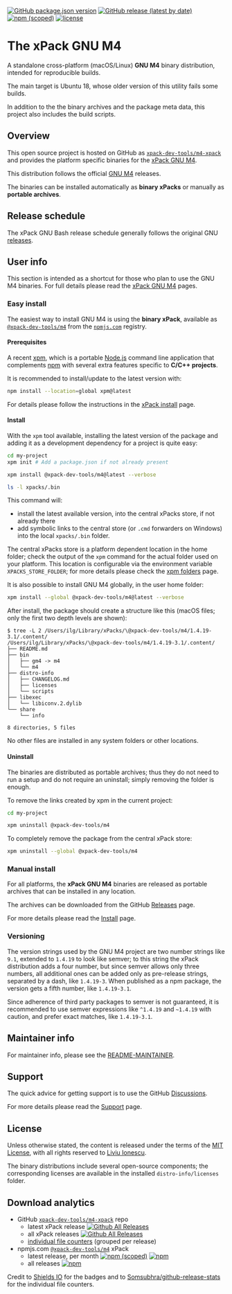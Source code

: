 
[![GitHub package.json version](https://img.shields.io/github/package-json/v/xpack-dev-tools/m4-xpack)](https://github.com/xpack-dev-tools/m4-xpack/blob/xpack/package.json)
[![GitHub release (latest by date)](https://img.shields.io/github/v/release/xpack-dev-tools/m4-xpack)](https://github.com/xpack-dev-tools/m4-xpack/releases/)
[![npm (scoped)](https://img.shields.io/npm/v/@xpack-dev-tools/m4.svg?color=blue)](https://www.npmjs.com/package/@xpack-dev-tools/m4/)
[![license](https://img.shields.io/github/license/xpack-dev-tools/m4-xpack)](https://github.com/xpack-dev-tools/m4-xpack/blob/xpack/LICENSE)

# The xPack GNU M4

A standalone cross-platform (macOS/Linux) **GNU M4**
binary distribution, intended for reproducible builds.

The main target is Ubuntu 18, whose older version of this utility
fails some builds.

In addition to the the binary archives and the package meta data,
this project also includes the build scripts.

## Overview

This open source project is hosted on GitHub as
[`xpack-dev-tools/m4-xpack`](https://github.com/xpack-dev-tools/m4-xpack)
and provides the platform specific binaries for the
[xPack GNU M4](https://xpack.github.io/m4/).

This distribution follows the official
[GNU M4](https://www.gnu.org/software/m4/) releases.

The binaries can be installed automatically as **binary xPacks** or manually as
**portable archives**.

## Release schedule

The xPack GNU Bash release schedule generally follows the original GNU
[releases](https://ftp.gnu.org/gnu/m4/).

## User info

This section is intended as a shortcut for those who plan
to use the GNU M4 binaries. For full details please read the
[xPack GNU M4](https://xpack.github.io/m4/) pages.

### Easy install

The easiest way to install GNU M4 is using the **binary xPack**, available as
[`@xpack-dev-tools/m4`](https://www.npmjs.com/package/@xpack-dev-tools/m4)
from the [`npmjs.com`](https://www.npmjs.com) registry.

#### Prerequisites

A recent [xpm](https://xpack.github.io/xpm/),
which is a portable [Node.js](https://nodejs.org/) command line application
that complements [npm](https://docs.npmjs.com)
with several extra features specific to
**C/C++ projects**.

It is recommended to install/update to the latest version with:

```sh
npm install --location=global xpm@latest
```

For details please follow the instructions in the
[xPack install](https://xpack.github.io/install/) page.

#### Install

With the `xpm` tool available, installing
the latest version of the package and adding it as
a development dependency for a project is quite easy:

```sh
cd my-project
xpm init # Add a package.json if not already present

xpm install @xpack-dev-tools/m4@latest --verbose

ls -l xpacks/.bin
```

This command will:

- install the latest available version,
into the central xPacks store, if not already there
- add symbolic links to the central store
(or `.cmd` forwarders on Windows) into
the local `xpacks/.bin` folder.

The central xPacks store is a platform dependent
location in the home folder;
check the output of the `xpm` command for the actual
folder used on your platform.
This location is configurable via the environment variable
`XPACKS_STORE_FOLDER`; for more details please check the
[xpm folders](https://xpack.github.io/xpm/folders/) page.

It is also possible to install GNU M4 globally, in the user home folder:

```sh
xpm install --global @xpack-dev-tools/m4@latest --verbose
```

After install, the package should create a structure like this (macOS files;
only the first two depth levels are shown):

```console
$ tree -L 2 /Users/ilg/Library/xPacks/\@xpack-dev-tools/m4/1.4.19-3.1/.content/
/Users/ilg/Library/xPacks/\@xpack-dev-tools/m4/1.4.19-3.1/.content/
├── README.md
├── bin
│   ├── gm4 -> m4
│   └── m4
├── distro-info
│   ├── CHANGELOG.md
│   ├── licenses
│   └── scripts
├── libexec
│   └── libiconv.2.dylib
└── share
    └── info

8 directories, 5 files
```

No other files are installed in any system folders or other locations.

#### Uninstall

The binaries are distributed as portable archives; thus they do not need
to run a setup and do not require an uninstall; simply removing the
folder is enough.

To remove the links created by xpm in the current project:

```sh
cd my-project

xpm uninstall @xpack-dev-tools/m4
```

To completely remove the package from the central xPack store:

```sh
xpm uninstall --global @xpack-dev-tools/m4
```

### Manual install

For all platforms, the **xPack GNU M4**
binaries are released as portable
archives that can be installed in any location.

The archives can be downloaded from the
GitHub [Releases](https://github.com/xpack-dev-tools/m4-xpack/releases/)
page.

For more details please read the
[Install](https://xpack.github.io/m4/install/) page.

### Versioning

The version strings used by the GNU M4 project are two number strings
like `9.1`, extended to `1.4.19` to look like semver;
to this string the xPack distribution adds a four number,
but since semver allows only three numbers, all additional ones can
be added only as pre-release strings, separated by a dash,
like `1.4.19-3`. When published as a npm package, the version gets
a fifth number, like `1.4.19-3.1`.

Since adherence of third party packages to semver is not guaranteed,
it is recommended to use semver expressions like `^1.4.19` and `~1.4.19`
with caution, and prefer exact matches, like `1.4.19-3.1`.

## Maintainer info

For maintainer info, please see the
[README-MAINTAINER](https://github.com/xpack-dev-tools/m4-xpack/blob/xpack/README-MAINTAINER.md).

## Support

The quick advice for getting support is to use the GitHub
[Discussions](https://github.com/xpack-dev-tools/m4-xpack/discussions/).

For more details please read the
[Support](https://xpack.github.io/m4/support/) page.

## License

Unless otherwise stated, the content is released under the terms of the
[MIT License](https://opensource.org/licenses/mit/),
with all rights reserved to
[Liviu Ionescu](https://github.com/ilg-ul).

The binary distributions include several open-source components; the
corresponding licenses are available in the installed
`distro-info/licenses` folder.

## Download analytics

- GitHub [`xpack-dev-tools/m4-xpack`](https://github.com/xpack-dev-tools/m4-xpack/) repo
  - latest xPack release
[![Github All Releases](https://img.shields.io/github/downloads/xpack-dev-tools/m4-xpack/latest/total.svg)](https://github.com/xpack-dev-tools/m4-xpack/releases/)
  - all xPack releases [![Github All Releases](https://img.shields.io/github/downloads/xpack-dev-tools/m4-xpack/total.svg)](https://github.com/xpack-dev-tools/m4-xpack/releases/)
  - [individual file counters](https://somsubhra.github.io/github-release-stats/?username=xpack-dev-tools&repository=m4-xpack) (grouped per release)
- npmjs.com [`@xpack-dev-tools/m4`](https://www.npmjs.com/package/@xpack-dev-tools/m4/) xPack
  - latest release, per month
[![npm (scoped)](https://img.shields.io/npm/v/@xpack-dev-tools/m4.svg)](https://www.npmjs.com/package/@xpack-dev-tools/m4/)
[![npm](https://img.shields.io/npm/dm/@xpack-dev-tools/m4.svg)](https://www.npmjs.com/package/@xpack-dev-tools/m4/)
  - all releases [![npm](https://img.shields.io/npm/dt/@xpack-dev-tools/m4.svg)](https://www.npmjs.com/package/@xpack-dev-tools/m4/)

Credit to [Shields IO](https://shields.io) for the badges and to
[Somsubhra/github-release-stats](https://github.com/Somsubhra/github-release-stats)
for the individual file counters.
